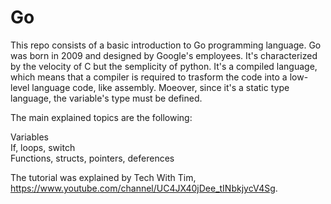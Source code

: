 # Go

This repo consists of a basic introduction to Go programming language.
Go was born in 2009 and designed by Google's employees. It's characterized by the velocity of C but the semplicity of python. 
It's a compiled language, which means that a compiler is required to trasform the code into a low-level language code, like assembly. 
Moeover, since it's a static type language, the variable's type must be defined. 

The main explained topics are the following:

<il> Variables </il>  
<il> If, loops, switch </il>  
<il> Functions, structs, pointers, deferences </il>  

The tutorial was explained by Tech With Tim, https://www.youtube.com/channel/UC4JX40jDee_tINbkjycV4Sg.

